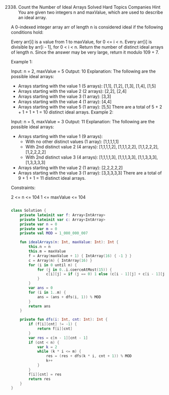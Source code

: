 
2338. Count the Number of Ideal Arrays
Solved
Hard
Topics
Companies
Hint
You are given two integers n and maxValue, which are used to describe an ideal array.

A 0-indexed integer array arr of length n is considered ideal if the following conditions hold:

Every arr[i] is a value from 1 to maxValue, for 0 <= i < n.
Every arr[i] is divisible by arr[i - 1], for 0 < i < n.
Return the number of distinct ideal arrays of length n. Since the answer may be very large, return it modulo 109 + 7.

 

Example 1:

Input: n = 2, maxValue = 5
Output: 10
Explanation: The following are the possible ideal arrays:
- Arrays starting with the value 1 (5 arrays): [1,1], [1,2], [1,3], [1,4], [1,5]
- Arrays starting with the value 2 (2 arrays): [2,2], [2,4]
- Arrays starting with the value 3 (1 array): [3,3]
- Arrays starting with the value 4 (1 array): [4,4]
- Arrays starting with the value 5 (1 array): [5,5]
There are a total of 5 + 2 + 1 + 1 + 1 = 10 distinct ideal arrays.
Example 2:

Input: n = 5, maxValue = 3
Output: 11
Explanation: The following are the possible ideal arrays:
- Arrays starting with the value 1 (9 arrays): 
   - With no other distinct values (1 array): [1,1,1,1,1] 
   - With 2nd distinct value 2 (4 arrays): [1,1,1,1,2], [1,1,1,2,2], [1,1,2,2,2], [1,2,2,2,2]
   - With 2nd distinct value 3 (4 arrays): [1,1,1,1,3], [1,1,1,3,3], [1,1,3,3,3], [1,3,3,3,3]
- Arrays starting with the value 2 (1 array): [2,2,2,2,2]
- Arrays starting with the value 3 (1 array): [3,3,3,3,3]
There are a total of 9 + 1 + 1 = 11 distinct ideal arrays.
 

Constraints:

2 <= n <= 104
1 <= maxValue <= 104


```kt

class Solution {
    private lateinit var f: Array<IntArray>
    private lateinit var c: Array<IntArray>
    private var n = 0
    private var m = 0
    private val MOD = 1_000_000_007

    fun idealArrays(n: Int, maxValue: Int): Int {
        this.n = n
        this.m = maxValue
        f = Array(maxValue + 1) { IntArray(16) { -1 } }
        c = Array(n) { IntArray(16) }
        for (i in 0 until n) {
            for (j in 0..i.coerceAtMost(15)) {
                c[i][j] = if (j == 0) 1 else (c[i - 1][j] + c[i - 1][j - 1]) % MOD
            }
        }
        var ans = 0
        for (i in 1..m) {
            ans = (ans + dfs(i, 1)) % MOD
        }
        return ans
    }

    private fun dfs(i: Int, cnt: Int): Int {
        if (f[i][cnt] != -1) {
            return f[i][cnt]
        }
        var res = c[n - 1][cnt - 1]
        if (cnt < n) {
            var k = 2
            while (k * i <= m) {
                res = (res + dfs(k * i, cnt + 1)) % MOD
                k++
            }
        }
        f[i][cnt] = res
        return res
    }
}
```
